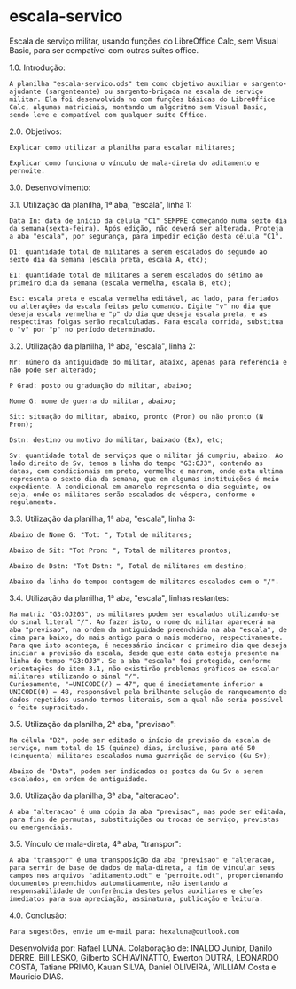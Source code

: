 # escala-servico
Escala de serviço militar, usando funções do LibreOffice Calc, sem Visual Basic, para ser compatível com outras suítes office.

1.0. Introdução:
 
    A planilha "escala-servico.ods" tem como objetivo auxiliar o sargento-ajudante (sargenteante) ou sargento-brigada na escala de serviço militar. Ela foi desenvolvida no com funções básicas do LibreOffice Calc, algumas matriciais, montando um algoritmo sem Visual Basic, sendo leve e compatível com qualquer suíte Office.

2.0. Objetivos:

    Explicar como utilizar a planilha para escalar militares;
    
    Explicar como funciona o vínculo de mala-direta do aditamento e pernoite.

3.0. Desenvolvimento:

3.1. Utilização da planilha, 1ª aba, "escala", linha 1:
            
    Data In: data de início da célula "C1" SEMPRE começando numa sexto dia da semana(sexta-feira). Após edição, não deverá ser alterada. Proteja a aba "escala", por segurança, para impedir edição desta célula "C1".
        
    D1: quantidade total de militares a serem escalados do segundo ao sexto dia da semana (escala preta, escala A, etc);
        
    E1: quantidade total de militares a serem escalados do sétimo ao primeiro dia da semana (escala vermelha, escala B, etc);

    Esc: escala preta e escala vermelha editável, ao lado, para feriados ou alterações da escala feitas pelo comando. Digite "v" no dia que deseja escala vermelha e "p" do dia que deseja escala preta, e as respectivas folgas serão recalculadas. Para escala corrida, substitua o "v" por "p" no período determinado.

3.2. Utilização da planilha, 1ª aba, "escala", linha 2:

    Nr: número da antiguidade do militar, abaixo, apenas para referência e não pode ser alterado;

    P Grad: posto ou graduação do militar, abaixo;
        
    Nome G: nome de guerra do militar, abaixo;

    Sit: situação do militar, abaixo, pronto (Pron) ou não pronto (N Pron);

    Dstn: destino ou motivo do militar, baixado (Bx), etc;

    Sv: quantidade total de serviços que o militar já cumpriu, abaixo. Ao lado direito de Sv, temos a linha do tempo "G3:OJ3", contendo as datas, com condicionais em preto, vermelho e marrom, onde esta ultima representa o sexto dia da semana, que em algumas instituições é meio expediente. A condicional em amarelo representa o dia seguinte, ou seja, onde os militares serão escalados de véspera, conforme o regulamento.

3.3. Utilização da planilha, 1ª aba, "escala", linha 3:

    Abaixo de Nome G: "Tot: ", Total de militares;

    Abaixo de Sit: "Tot Pron: ", Total de militares prontos;

    Abaixo de Dstn: "Tot Dstn: ", Total de militares em destino;

    Abaixo da linha do tempo: contagem de militares escalados com o "/".

3.4. Utilização da planilha, 1ª aba, "escala", linhas restantes:

    Na matriz "G3:OJ203", os militares podem ser escalados utilizando-se do sinal literal "/". Ao fazer isto, o nome do militar aparecerá na aba "previsao", na ordem da antiguidade preenchida na aba "escala", de cima para baixo, do mais antigo para o mais moderno, respectivamente. Para que isto aconteça, é necessário indicar o primeiro dia que deseja iniciar a previsão da escala, desde que esta data esteja presente na linha do tempo "G3:OJ3". Se a aba "escala" foi protegida, conforme orientações do item 3.1, não existirão problemas gráficos ao escalar militares utilizando o sinal "/". 
    Curiosamente, "=UNICODE(/) = 47", que é imediatamente inferior a UNICODE(0) = 48, responsável pela brilhante solução de ranqueamento de dados repetidos usando termos literais, sem a qual não seria possível o feito supracitado.

3.5. Utilização da planilha, 2ª aba, "previsao":

    Na célula "B2", pode ser editado o início da previsão da escala de serviço, num total de 15 (quinze) dias, inclusive, para até 50 (cinquenta) militares escalados numa guarnição de serviço (Gu Sv);

    Abaixo de "Data", podem ser indicados os postos da Gu Sv a serem escalados, em ordem de antiguidade.

3.6. Utilização da planilha, 3ª aba, "alteracao":

    A aba "alteracao" é uma cópia da aba "previsao", mas pode ser editada, para fins de permutas, substituições ou trocas de serviço, previstas ou emergenciais.

3.5. Vínculo de mala-direta, 4ª aba, "transpor":

    A aba "transpor" é uma transposição da aba "previsao" e "alteracao, para servir de base de dados de mala-direta, a fim de vincular seus campos nos arquivos "aditamento.odt" e "pernoite.odt", proporcionando documentos preenchidos automaticamente, não isentando a responsabilidade de conferência destes pelos auxiliares e chefes imediatos para sua apreciação, assinatura, publicação e leitura.

4.0. Conclusão:

    Para sugestões, envie um e-mail para: hexaluna@outlook.com

Desenvolvida por: Rafael LUNA. 
Colaboração de: INALDO Junior, Danilo DERRE, Bill LESKO, Gilberto SCHIAVINATTO, Ewerton DUTRA, LEONARDO COSTA, Tatiane PRIMO, Kauan SILVA, Daniel OLIVEIRA, WILLIAM Costa e Mauricio DIAS.
